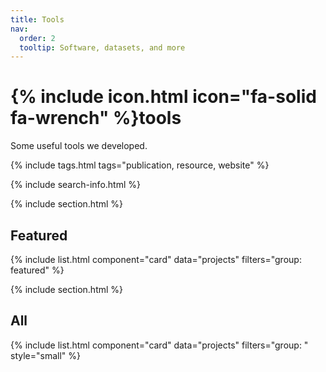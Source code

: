 ```yaml
---
title: Tools
nav:
  order: 2
  tooltip: Software, datasets, and more
---
```


# {% include icon.html icon="fa-solid fa-wrench" %}tools

Some useful tools we developed.

{% include tags.html tags="publication, resource, website" %}

{% include search-info.html %}

{% include section.html %}

## Featured

{% include list.html component="card" data="projects" filters="group: featured" %}

{% include section.html %}

## All

{% include list.html component="card" data="projects" filters="group: " style="small" %}
